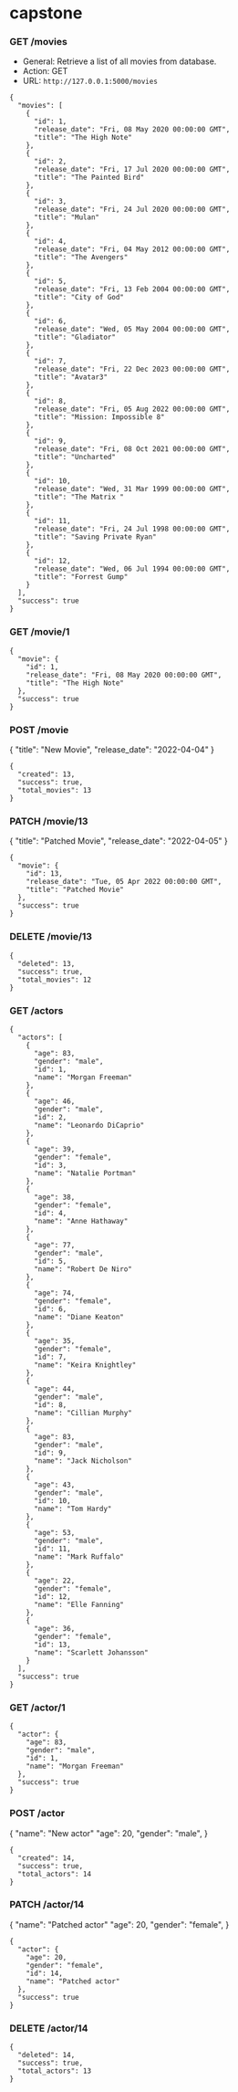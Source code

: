 # capstone


### GET /movies

- General: Retrieve a list of all movies from database.
- Action: GET
- URL: `http://127.0.0.1:5000/movies`

```
{
  "movies": [
    {
      "id": 1,
      "release_date": "Fri, 08 May 2020 00:00:00 GMT",
      "title": "The High Note"
    },
    {
      "id": 2,
      "release_date": "Fri, 17 Jul 2020 00:00:00 GMT",
      "title": "The Painted Bird"
    },
    {
      "id": 3,
      "release_date": "Fri, 24 Jul 2020 00:00:00 GMT",
      "title": "Mulan"
    },
    {
      "id": 4,
      "release_date": "Fri, 04 May 2012 00:00:00 GMT",
      "title": "The Avengers"
    },
    {
      "id": 5,
      "release_date": "Fri, 13 Feb 2004 00:00:00 GMT",
      "title": "City of God"
    },
    {
      "id": 6,
      "release_date": "Wed, 05 May 2004 00:00:00 GMT",
      "title": "Gladiator"
    },
    {
      "id": 7,
      "release_date": "Fri, 22 Dec 2023 00:00:00 GMT",
      "title": "Avatar3"
    },
    {
      "id": 8,
      "release_date": "Fri, 05 Aug 2022 00:00:00 GMT",
      "title": "Mission: Impossible 8"
    },
    {
      "id": 9,
      "release_date": "Fri, 08 Oct 2021 00:00:00 GMT",
      "title": "Uncharted"
    },
    {
      "id": 10,
      "release_date": "Wed, 31 Mar 1999 00:00:00 GMT",
      "title": "The Matrix "
    },
    {
      "id": 11,
      "release_date": "Fri, 24 Jul 1998 00:00:00 GMT",
      "title": "Saving Private Ryan"
    },
    {
      "id": 12,
      "release_date": "Wed, 06 Jul 1994 00:00:00 GMT",
      "title": "Forrest Gump"
    }
  ],
  "success": true
}
```

### GET /movie/1

```
{
  "movie": {
    "id": 1,
    "release_date": "Fri, 08 May 2020 00:00:00 GMT",
    "title": "The High Note"
  },
  "success": true
}
```

### POST /movie

{
	"title": "New Movie",
	"release_date": "2022-04-04"
}

```
{
  "created": 13,
  "success": true,
  "total_movies": 13
}
```

### PATCH /movie/13

{
	"title": "Patched Movie",
	"release_date": "2022-04-05"
}

```
{
  "movie": {
    "id": 13,
    "release_date": "Tue, 05 Apr 2022 00:00:00 GMT",
    "title": "Patched Movie"
  },
  "success": true
}
```

### DELETE /movie/13

```
{
  "deleted": 13,
  "success": true,
  "total_movies": 12
}
```


### GET /actors

```
{
  "actors": [
    {
      "age": 83,
      "gender": "male",
      "id": 1,
      "name": "Morgan Freeman"
    },
    {
      "age": 46,
      "gender": "male",
      "id": 2,
      "name": "Leonardo DiCaprio"
    },
    {
      "age": 39,
      "gender": "female",
      "id": 3,
      "name": "Natalie Portman"
    },
    {
      "age": 38,
      "gender": "female",
      "id": 4,
      "name": "Anne Hathaway"
    },
    {
      "age": 77,
      "gender": "male",
      "id": 5,
      "name": "Robert De Niro"
    },
    {
      "age": 74,
      "gender": "female",
      "id": 6,
      "name": "Diane Keaton"
    },
    {
      "age": 35,
      "gender": "female",
      "id": 7,
      "name": "Keira Knightley"
    },
    {
      "age": 44,
      "gender": "male",
      "id": 8,
      "name": "Cillian Murphy"
    },
    {
      "age": 83,
      "gender": "male",
      "id": 9,
      "name": "Jack Nicholson"
    },
    {
      "age": 43,
      "gender": "male",
      "id": 10,
      "name": "Tom Hardy"
    },
    {
      "age": 53,
      "gender": "male",
      "id": 11,
      "name": "Mark Ruffalo"
    },
    {
      "age": 22,
      "gender": "female",
      "id": 12,
      "name": "Elle Fanning"
    },
    {
      "age": 36,
      "gender": "female",
      "id": 13,
      "name": "Scarlett Johansson"
    }
  ],
  "success": true
}
```


### GET /actor/1

```
{
  "actor": {
    "age": 83,
    "gender": "male",
    "id": 1,
    "name": "Morgan Freeman"
  },
  "success": true
}
```

### POST /actor
{
    "name": "New actor"
    "age": 20,
    "gender": "male",
}

```
{
  "created": 14,
  "success": true,
  "total_actors": 14
}
```

### PATCH /actor/14
{
    "name": "Patched actor"
    "age": 20,
    "gender": "female",
}

```
{
  "actor": {
    "age": 20,
    "gender": "female",
    "id": 14,
    "name": "Patched actor"
  },
  "success": true
}
```

### DELETE /actor/14

```
{
  "deleted": 14,
  "success": true,
  "total_actors": 13
}
```